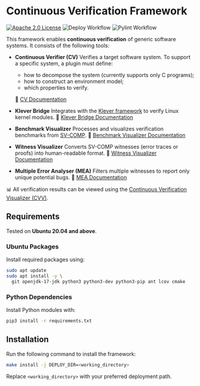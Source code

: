 # Continuous Verification Framework

[![Apache 2.0 License](https://img.shields.io/badge/license-Apache--2-brightgreen.svg)](https://www.apache.org/licenses/LICENSE-2.0)
![Deploy Workflow](https://github.com/ispras/cv/actions/workflows/deploy.yml/badge.svg)
![Pylint Workflow](https://github.com/ispras/cv/actions/workflows/pylint.yml/badge.svg)

This framework enables **continuous verification** of generic software systems. It consists of the following tools:

- **Continuous Verifier (CV)**
  Verifies a target software system. To support a specific system, a plugin must define:
    - how to decompose the system (currently supports only C programs);
    - how to construct an environment model;
    - which properties to verify.

  📖 [CV Documentation](docs/cv.md)

- **Klever Bridge**
  Integrates with the [Klever framework](https://github.com/ldv-klever/klever) to verify Linux kernel modules.
  📖 [Klever Bridge Documentation](docs/klever_bridge.md)

- **Benchmark Visualizer**
  Processes and visualizes verification benchmarks from [SV-COMP](https://sv-comp.sosy-lab.org).
  📖 [Benchmark Visualizer Documentation](docs/benchmark_visualizer.md)

- **Witness Visualizer**
  Converts SV-COMP witnesses (error traces or proofs) into human-readable format.
  📖 [Witness Visualizer Documentation](docs/witness_visualizer.md)

- **Multiple Error Analyser (MEA)**
  Filters multiple witnesses to report only unique potential bugs.
  📖 [MEA Documentation](docs/mea.md)

📊 All verification results can be viewed using
the [Continuous Verification Visualizer (CVV)](https://github.com/vmordan/cvv).

## Requirements

Tested on **Ubuntu 20.04 and above**.

### Ubuntu Packages

Install required packages using:

```bash
sudo apt update
sudo apt install -y \
  git openjdk-17-jdk python3 python3-dev python3-pip ant lcov cmake
```

### Python Dependencies

Install Python modules with:

```bash
pip3 install -r requirements.txt
```

## Installation

Run the following command to install the framework:

```bash
make install -j DEPLOY_DIR=<working_directory>
```

Replace `<working_directory>` with your preferred deployment path.
